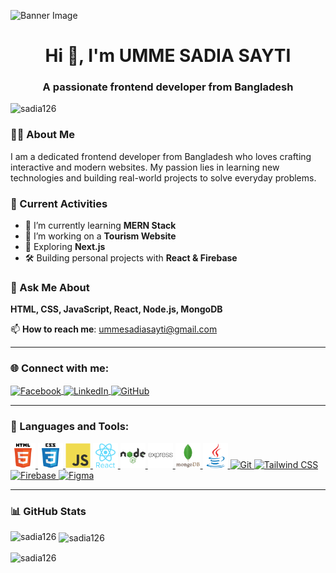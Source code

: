 ![Banner Image](https://i.ibb.co/rh5kgJB/front-end-development-web-banner.jpg)

<h1 align="center">Hi 👋, I'm UMME SADIA SAYTI</h1>
<h3 align="center">A passionate frontend developer from Bangladesh</h3>

<p align="left"> <img src="https://komarev.com/ghpvc/?username=sadia126&label=Profile%20views&color=0e75b6&style=flat" alt="sadia126" /> </p>

### 👩‍💻 About Me
I am a dedicated frontend developer from Bangladesh who loves crafting interactive and modern websites. My passion lies in learning new technologies and building real-world projects to solve everyday problems.

### 🔭 Current Activities
- 🌱 I’m currently learning **MERN Stack**
- 🔭 I’m working on a **Tourism Website**
- 🚀 Exploring **Next.js**
- 🛠️ Building personal projects with **React & Firebase**

### 💬 Ask Me About
**HTML, CSS, JavaScript, React, Node.js, MongoDB**

📫 **How to reach me**: ummesadiasayti@gmail.com

---

### 🌐 Connect with me:
<p align="left">
<a href="https://fb.com/umme.sadia.sayti" target="blank">
  <img align="center" src="https://raw.githubusercontent.com/rahuldkjain/github-profile-readme-generator/master/src/images/icons/Social/facebook.svg" alt="Facebook" height="30" width="40" />
</a>
<a href="https://www.linkedin.com/in/umme-sadia-sayti-35bb47362/" target="blank">
  <img align="center" src="https://cdn.jsdelivr.net/gh/devicons/devicon/icons/linkedin/linkedin-original.svg" alt="LinkedIn" height="30" width="40"/>
</a>
<a href="https://github.com/sadia126" target="blank">
  <img align="center" src="https://cdn.jsdelivr.net/gh/devicons/devicon/icons/github/github-original.svg" alt="GitHub" height="30" width="40"/>
</a>
</p>

---

### 🚀 Languages and Tools:
<p align="left">
  <a href="https://developer.mozilla.org/en-US/docs/Web/HTML" target="_blank"> <img src="https://raw.githubusercontent.com/devicons/devicon/master/icons/html5/html5-original-wordmark.svg" alt="HTML" width="40" height="40"/> </a>
  <a href="https://www.w3schools.com/css/" target="_blank"> <img src="https://raw.githubusercontent.com/devicons/devicon/master/icons/css3/css3-original-wordmark.svg" alt="CSS" width="40" height="40"/> </a>
  <a href="https://developer.mozilla.org/en-US/docs/Web/JavaScript" target="_blank"> <img src="https://raw.githubusercontent.com/devicons/devicon/master/icons/javascript/javascript-original.svg" alt="JavaScript" width="40" height="40"/> </a>
  <a href="https://reactjs.org/" target="_blank"> <img src="https://raw.githubusercontent.com/devicons/devicon/master/icons/react/react-original-wordmark.svg" alt="React" width="40" height="40"/> </a>
  <a href="https://nodejs.org/" target="_blank"> <img src="https://raw.githubusercontent.com/devicons/devicon/master/icons/nodejs/nodejs-original-wordmark.svg" alt="Node.js" width="40" height="40"/> </a>
  <a href="https://expressjs.com/" target="_blank"> <img src="https://raw.githubusercontent.com/devicons/devicon/master/icons/express/express-original-wordmark.svg" alt="Express.js" width="40" height="40"/> </a>
  <a href="https://www.mongodb.com/" target="_blank"> <img src="https://raw.githubusercontent.com/devicons/devicon/master/icons/mongodb/mongodb-original-wordmark.svg" alt="MongoDB" width="40" height="40"/> </a>
  <a href="https://www.java.com/" target="_blank"> <img src="https://raw.githubusercontent.com/devicons/devicon/master/icons/java/java-original.svg" alt="Java" width="40" height="40"/> </a>
  <a href="https://git-scm.com/" target="_blank"> <img src="https://www.vectorlogo.zone/logos/git-scm/git-scm-icon.svg" alt="Git" width="40" height="40"/> </a>
  <a href="https://tailwindcss.com/" target="_blank"> <img src="https://www.vectorlogo.zone/logos/tailwindcss/tailwindcss-icon.svg" alt="Tailwind CSS" width="40" height="40"/> </a>
  <a href="https://firebase.google.com/" target="_blank"> <img src="https://www.vectorlogo.zone/logos/firebase/firebase-icon.svg" alt="Firebase" width="40" height="40"/> </a>
  <a href="https://www.figma.com/" target="_blank"> <img src="https://www.vectorlogo.zone/logos/figma/figma-icon.svg" alt="Figma" width="40" height="40"/> </a>
</p>

---

### 📊 GitHub Stats
<p><img align="left" src="https://github-readme-stats.vercel.app/api/top-langs?username=sadia126&show_icons=true&locale=en&layout=compact" alt="sadia126" /></p>
<p>&nbsp;<img align="center" src="https://github-readme-stats.vercel.app/api?username=sadia126&show_icons=true&locale=en" alt="sadia126" /></p>
<p><img align="center" src="https://github-readme-streak-stats.herokuapp.com/?user=sadia126&" alt="sadia126" /></p>
